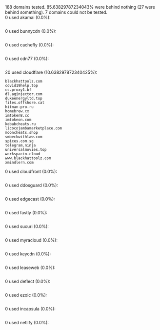 188 domains tested. 85.63829787234043% were behind nothing (27 were behind something). 7 domains could not be tested.<br>
0 used akamai (0.0%):
```

```

0 used bunnycdn (0.0%):
```

```

0 used cachefly (0.0%):
```

```

0 used cdn77 (0.0%):
```

```

20 used cloudflare (10.638297872340425%):
```
blackhattoolz.com
covid19help.top
cs.proxy1.bf
dl.aginjector.com
dukeenergyltd.top
files.offshore.cat
hitman-pro.ru
homebrew.cx
imtoken8.cc
imtokeon.com
kebabcheats.ru
licocojambamarketplace.com
mooncheats.shop
smbeckwithlaw.com
spices.com.sg
telegram.ninja
universalmovies.top
workspacin.cloud
www.blackhattoolz.com
xmindlern.com
```

0 used cloudfront (0.0%):
```

```

0 used ddosguard (0.0%):
```

```

0 used edgecast (0.0%):
```

```

0 used fastly (0.0%):
```

```

0 used sucuri (0.0%):
```

```

0 used myracloud (0.0%):
```

```

0 used keycdn (0.0%):
```

```

0 used leaseweb (0.0%):
```

```

0 used deflect (0.0%):
```

```

0 used ezoic (0.0%):
```

```

0 used incapsula (0.0%):
```

```

0 used netlify (0.0%):
```

```

